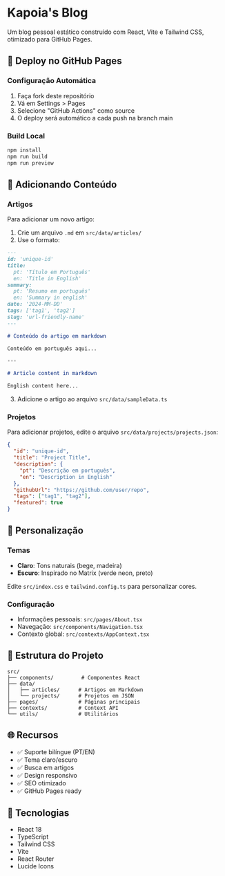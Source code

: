 # Kapoia's Blog

Um blog pessoal estático construído com React, Vite e Tailwind CSS, otimizado para GitHub Pages.

## 🚀 Deploy no GitHub Pages

### Configuração Automática
1. Faça fork deste repositório
2. Vá em Settings > Pages
3. Selecione "GitHub Actions" como source
4. O deploy será automático a cada push na branch main

### Build Local
```bash
npm install
npm run build
npm run preview
```

## 📝 Adicionando Conteúdo

### Artigos
Para adicionar um novo artigo:

1. Crie um arquivo `.md` em `src/data/articles/`
2. Use o formato:
```markdown
---
id: 'unique-id'
title:
  pt: 'Título em Português'
  en: 'Title in English'
summary:
  pt: 'Resumo em português'
  en: 'Summary in english'
date: '2024-MM-DD'
tags: ['tag1', 'tag2']
slug: 'url-friendly-name'
---

# Conteúdo do artigo em markdown

Conteúdo em português aqui...

---

# Article content in markdown

English content here...
```

3. Adicione o artigo ao arquivo `src/data/sampleData.ts`

### Projetos
Para adicionar projetos, edite o arquivo `src/data/projects/projects.json`:

```json
{
  "id": "unique-id",
  "title": "Project Title", 
  "description": {
    "pt": "Descrição em português",
    "en": "Description in English"
  },
  "githubUrl": "https://github.com/user/repo",
  "tags": ["tag1", "tag2"],
  "featured": true
}
```

## 🎨 Personalização

### Temas
- **Claro**: Tons naturais (bege, madeira)
- **Escuro**: Inspirado no Matrix (verde neon, preto)

Edite `src/index.css` e `tailwind.config.ts` para personalizar cores.

### Configuração
- Informações pessoais: `src/pages/About.tsx`
- Navegação: `src/components/Navigation.tsx`
- Contexto global: `src/contexts/AppContext.tsx`

## 🔧 Estrutura do Projeto

```
src/
├── components/         # Componentes React
├── data/              
│   ├── articles/      # Artigos em Markdown
│   └── projects/      # Projetos em JSON
├── pages/             # Páginas principais
├── contexts/          # Context API
└── utils/             # Utilitários
```

## 🌐 Recursos

- ✅ Suporte bilíngue (PT/EN)
- ✅ Tema claro/escuro
- ✅ Busca em artigos
- ✅ Design responsivo
- ✅ SEO otimizado
- ✅ GitHub Pages ready

## 📱 Tecnologias

- React 18
- TypeScript  
- Tailwind CSS
- Vite
- React Router
- Lucide Icons
